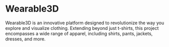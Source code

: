 # Wearable3D
Wearable3D is an innovative platform designed to revolutionize the way you explore and visualize clothing. Extending beyond just t-shirts, this project encompasses a wide range of apparel, including shirts, pants, jackets, dresses, and more.

